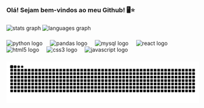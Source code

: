 <h3 align="left">Olá! Sejam bem-vindos ao meu Github! 🖥️⭐</h3>

###

<div align="left">
  <img src="https://github-readme-stats.vercel.app/api?username=yasminvsilva&hide_title=false&hide_rank=true&show_icons=true&include_all_commits=true&count_private=true&disable_animations=false&theme=radical&locale=pt-br&hide_border=true" height="175" alt="stats graph"  />
  <img src="https://github-readme-stats.vercel.app/api/top-langs?username=yasminvsilva&locale=pt-br&hide_title=false&layout=compact&card_width=320&langs_count=4&theme=radical&hide_border=true" height="150" alt="languages graph"  />
</div>

###

<div align="left">
  <img src="https://cdn.jsdelivr.net/gh/devicons/devicon/icons/python/python-original.svg" height="45" alt="python logo"  />
  <img width="12" />
  <img src="https://cdn.jsdelivr.net/gh/devicons/devicon/icons/pandas/pandas-original-wordmark.svg" height="45" alt="pandas logo"  />
  <img width="12" />
  <img src="https://cdn.jsdelivr.net/gh/devicons/devicon/icons/mysql/mysql-original.svg" height="45" alt="mysql logo"  />
  <img width="12" />
  <img src="https://cdn.jsdelivr.net/gh/devicons/devicon/icons/react/react-original.svg" height="45" alt="react logo"  />
  <img width="12" />
  <img src="https://cdn.jsdelivr.net/gh/devicons/devicon/icons/html5/html5-original.svg" height="45" alt="html5 logo"  />
  <img width="12" />
  <img src="https://cdn.jsdelivr.net/gh/devicons/devicon/icons/css3/css3-original.svg" height="45" alt="css3 logo"  />
  <img width="12" />
  <img src="https://cdn.jsdelivr.net/gh/devicons/devicon/icons/javascript/javascript-original.svg" height="45" alt="javascript logo"  />
</div>

###

<img src="https://raw.githubusercontent.com/yasminvsilva/yasminvsilva/output/snake.svg" alt="Snake animation" />

###
